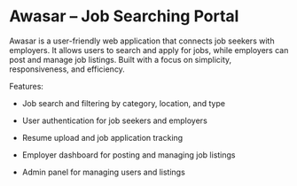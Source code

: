 # Awasar – Job Searching Portal

Awasar is a user-friendly web application that connects job seekers with employers. It allows users to search and apply for jobs, while employers can post and manage job listings. Built with a focus on simplicity, responsiveness, and efficiency.

Features:

* Job search and filtering by category, location, and type

* User authentication for job seekers and employers

* Resume upload and job application tracking

* Employer dashboard for posting and managing job listings

* Admin panel for managing users and listings

